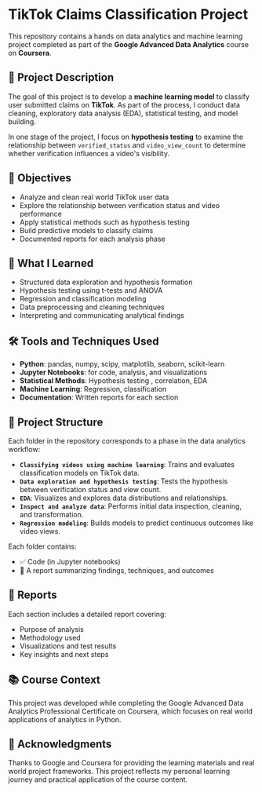 # TikTok Claims Classification Project

This repository contains a hands on data analytics and machine learning project completed as part of the **Google Advanced Data Analytics** course on **Coursera**.

## 📌 Project Description

The goal of this project is to develop a **machine learning model** to classify user submitted claims on **TikTok**. As part of the process, I conduct data cleaning, exploratory data analysis (EDA), statistical testing, and model building.

In one stage of the project, I focus on **hypothesis testing** to examine the relationship between `verified_status` and `video_view_count` to determine whether verification influences a video's visibility.

## 🎯 Objectives

- Analyze and clean real world TikTok user data
- Explore the relationship between verification status and video performance
- Apply statistical methods such as hypothesis testing
- Build predictive models to classify claims
- Documented reports for each analysis phase

## 🧠 What I Learned

- Structured data exploration and hypothesis formation
- Hypothesis testing using t-tests and ANOVA
- Regression and classification modeling
- Data preprocessing and cleaning techniques
- Interpreting and communicating analytical findings

## 🛠️ Tools and Techniques Used

- **Python**: pandas, numpy, scipy, matplotlib, seaborn, scikit-learn
- **Jupyter Notebooks**: for code, analysis, and visualizations
- **Statistical Methods**: Hypothesis testing , correlation, EDA
- **Machine Learning**: Regression, classification
- **Documentation**: Written reports for each section

## 📂 Project Structure

Each folder in the repository corresponds to a phase in the data analytics workflow:

- **`Classifying videos using machine learning`**: Trains and evaluates classification models on TikTok data.
- **`Data exploration and hypothesis testing`**: Tests the hypothesis between verification status and view count.
- **`EDA`**: Visualizes and explores data distributions and relationships.
- **`Inspect and analyze data`**: Performs initial data inspection, cleaning, and transformation.
- **`Regression modeling`**: Builds models to predict continuous outcomes like video views.

Each folder contains:
- ✅ Code (in Jupyter notebooks)
- 📄 A report summarizing findings, techniques, and outcomes

## 📄 Reports

Each section includes a detailed report covering:
- Purpose of analysis
- Methodology used
- Visualizations and test results
- Key insights and next steps

## 📚 Course Context

This project was developed while completing the Google Advanced Data Analytics Professional Certificate on Coursera, which focuses on real world applications of analytics in Python.

## 🙏 Acknowledgments

Thanks to Google and Coursera for providing the learning materials and real world project frameworks.
This project reflects my personal learning journey and practical application of the course content.
